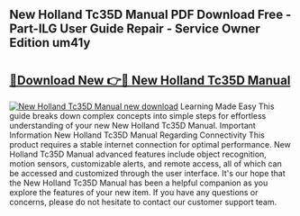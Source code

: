 ## New Holland Tc35D Manual PDF Download Free - Part-ILG User Guide Repair - Service Owner Edition um41y

# <h2><a href="http://bc92408.oget.top/?id=New+Holland+Tc35D+Manual">🔗Download New 👉🔴 New Holland Tc35D Manual</a></h2>

[![New Holland Tc35D Manual new download](https://i.imgur.com/5g1atiW.png)](http://bc92408.oget.top/?id=New+Holland+Tc35D+Manual)
Learning Made Easy This guide breaks down complex concepts into simple steps for effortless understanding of your new New Holland Tc35D Manual. Important Information New Holland Tc35D Manual Regarding Connectivity This product requires a stable internet connection for optimal performance. New Holland Tc35D Manual advanced features include object recognition, motion sensors, customizable alerts, and remote access, all of which can be accessed and customized through the user interface. It's our hope that the New Holland Tc35D Manual has been a helpful companion as you explore the features of your new item. If you have any questions or concerns, please do not hesitate to contact our customer support team.
